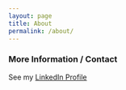 ```yaml
---
layout: page
title: About
permalink: /about/
---
```



### More Information / Contact

See my [LinkedIn Profile](https://www.linkedin.com/in/stevenjhenderson/)

